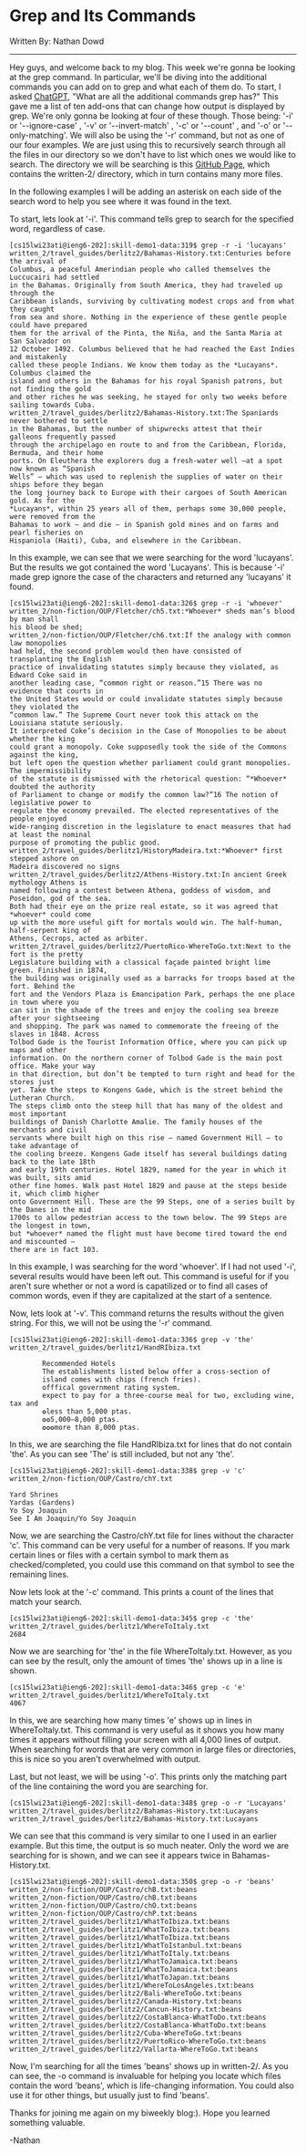 # Grep and Its Commands

Written By: Nathan Dowd

---

Hey guys, and welcome back to my blog. This week we're gonna be looking at the grep command. In particular, we'll be diving into the additional commands you can add on to grep and what each of them do. To start, I asked [ChatGPT](https://chat.openai.com/chat), "What are all the additional commands grep has?" This gave me a list of ten add-ons that can change how output is displayed by grep. We're only gonna be looking at four of these though. Those being: '-i' or '--ignore-case' , '-v' or '--invert-match' , '-c' or '--count' , and '-o' or '--only-matching'. We will also be using the '-r' command, but not as one of our four examples. We are just using this to recursively search through all the files in our directory so we don't have to list which ones we would like to search. The directory we will be searching is this [GitHub Page](https://github.com/ucsd-cse15l-w23/skill-demo1-data), which contains the written-2/ directory, which in turn contains many more files.

In the following examples I will be adding an asterisk on each side of the search word to help you see where it was found in the text.

To start, lets look at '-i'. This command tells grep to search for the specified word, regardless of case. 

```
[cs15lwi23ati@ieng6-202]:skill-demo1-data:319$ grep -r -i 'lucayans'
written_2/travel_guides/berlitz2/Bahamas-History.txt:Centuries before the arrival of 
Columbus, a peaceful Amerindian people who called themselves the Luccucairi had settled 
in the Bahamas. Originally from South America, they had traveled up through the 
Caribbean islands, surviving by cultivating modest crops and from what they caught 
from sea and shore. Nothing in the experience of these gentle people could have prepared 
them for the arrival of the Pinta, the Niña, and the Santa Maria at San Salvador on 
12 October 1492. Columbus believed that he had reached the East Indies and mistakenly 
called these people Indians. We know them today as the *Lucayans*. Columbus claimed the 
island and others in the Bahamas for his royal Spanish patrons, but not finding the gold 
and other riches he was seeking, he stayed for only two weeks before sailing towards Cuba.
written_2/travel_guides/berlitz2/Bahamas-History.txt:The Spaniards never bothered to settle 
in the Bahamas, but the number of shipwrecks attest that their galleons frequently passed 
through the archipelago en route to and from the Caribbean, Florida, Bermuda, and their home 
ports. On Eleuthera the explorers dug a fresh-water well —at a spot now known as “Spanish 
Wells” — which was used to replenish the supplies of water on their ships before they began 
the long journey back to Europe with their cargoes of South American gold. As for the 
*Lucayans*, within 25 years all of them, perhaps some 30,000 people, were removed from the 
Bahamas to work — and die — in Spanish gold mines and on farms and pearl fisheries on 
Hispaniola (Haiti), Cuba, and elsewhere in the Caribbean.
```

In this example, we can see that we were searching for the word 'lucayans'. But the results we got contained the word 'Lucayans'. This is because '-i' made grep ignore the case of the characters and returned any 'lucayans' it found.

```
[cs15lwi23ati@ieng6-202]:skill-demo1-data:326$ grep -r -i 'whoever'
written_2/non-fiction/OUP/Fletcher/ch5.txt:*Whoever* sheds man’s blood by man shall 
his blood be shed;
written_2/non-fiction/OUP/Fletcher/ch6.txt:If the analogy with common law monopolies 
had held, the second problem would then have consisted of transplanting the English 
practice of invalidating statutes simply because they violated, as Edward Coke said in 
another leading case, “common right or reason.”15 There was no evidence that courts in 
the United States would or could invalidate statutes simply because they violated the 
“common law.” The Supreme Court never took this attack on the Louisiana statute seriously. 
It interpreted Coke’s decision in the Case of Monopolies to be about whether the king 
could grant a monopoly. Coke supposedly took the side of the Commons against the king, 
but left open the question whether parliament could grant monopolies. The impermissibility 
of the statute is dismissed with the rhetorical question: “*Whoever* doubted the authority 
of Parliament to change or modify the common law?”16 The notion of legislative power to 
regulate the economy prevailed. The elected representatives of the people enjoyed 
wide-ranging discretion in the legislature to enact measures that had at least the nominal 
purpose of promoting the public good.
written_2/travel_guides/berlitz1/HistoryMadeira.txt:*Whoever* first stepped ashore on 
Madeira discovered no signs
written_2/travel_guides/berlitz2/Athens-History.txt:In ancient Greek mythology Athens is 
named following a contest between Athena, goddess of wisdom, and Poseidon, god of the sea. 
Both had their eye on the prize real estate, so it was agreed that *whoever* could come 
up with the more useful gift for mortals would win. The half-human, half-serpent king of 
Athens, Cecrops, acted as arbiter. 
written_2/travel_guides/berlitz2/PuertoRico-WhereToGo.txt:Next to the fort is the pretty 
Legislature building with a classical façade painted bright lime green. Finished in 1874, 
the building was originally used as a barracks for troops based at the fort. Behind the 
fort and the Vendors Plaza is Emancipation Park, perhaps the one place in town where you 
can sit in the shade of the trees and enjoy the cooling sea breeze after your sightseeing 
and shopping. The park was named to commemorate the freeing of the slaves in 1848. Across 
Tolbod Gade is the Tourist Information Office, where you can pick up maps and other 
information. On the northern corner of Tolbod Gade is the main post office. Make your way 
in that direction, but don’t be tempted to turn right and head for the stores just 
yet. Take the steps to Kongens Gade, which is the street behind the Lutheran Church. 
The steps climb onto the steep hill that has many of the oldest and most important 
buildings of Danish Charlotte Amalie. The family houses of the merchants and civil 
servants where built high on this rise — named Government Hill — to take advantage of 
the cooling breeze. Kongens Gade itself has several buildings dating back to the late 18th 
and early 19th centuries. Hotel 1829, named for the year in which it was built, sits amid 
other fine homes. Walk past Hotel 1829 and pause at the steps beside it, which climb higher 
onto Government Hill. These are the 99 Steps, one of a series built by the Danes in the mid 
1700s to allow pedestrian access to the town below. The 99 Steps are the longest in town, 
but *whoever* named the flight must have become tired toward the end and miscounted — 
there are in fact 103.
```

In this example, I was searching for the word 'whoever'. If I had not used '-i', several results would have been left out. This command is useful for if you aren't sure whether or not a word is capatilized or to find all cases of common words, even if they are capitalized at the start of a sentence.

Now, lets look at '-v'. This command returns the results without the given string. For this, we will not be using the '-r' command.

```
[cs15lwi23ati@ieng6-202]:skill-demo1-data:336$ grep -v 'the' written_2/travel_guides/berlitz1/HandRIbiza.txt

        Recommended Hotels
        The establishments listed below offer a cross-section of
        island comes with chips (french fries).
        offfical government rating system.
        expect to pay for a three-course meal for two, excluding wine, tax and
        ✪less than 5,000 ptas.
        ✪✪5,000–8,000 ptas.
        ✪✪✪more than 8,000 ptas.
```

In this, we are searching the file HandRIbiza.txt for lines that do not contain 'the'. As you can see 'The' is still included, but not any 'the'.

```
[cs15lwi23ati@ieng6-202]:skill-demo1-data:338$ grep -v 'c' written_2/non-fiction/OUP/Castro/chY.txt

Yard Shrines
Yardas (Gardens)
Yo Soy Joaquin
See I Am Joaquin/Yo Soy Joaquin
```

Now, we are searching the Castro/chY.txt file for lines without the character 'c'. This command can be very useful for a number of reasons. If you mark certain lines or files with a certain symbol to mark them as checked/completed, you could use this command on that symbol to see the remaining lines.

Now lets look at the '-c' command. This prints a count of the lines that match your search.

```
[cs15lwi23ati@ieng6-202]:skill-demo1-data:345$ grep -c 'the' written_2/travel_guides/berlitz1/WhereToItaly.txt
2684
```

Now we are searching for 'the' in the file WhereToItaly.txt. However, as you can see by the result, only the amount of times 'the' shows up in a line is shown.

```
[cs15lwi23ati@ieng6-202]:skill-demo1-data:346$ grep -c 'e' written_2/travel_guides/berlitz1/WhereToItaly.txt
4067
```

In this, we are searching how many times 'e' shows up in lines in WhereToItaly.txt. This command is very useful as it shows you how many times it appears without filling your screen with all 4,000 lines of output. When searching for words that are very common in large files or directories, this is nice so you aren't overwhelmed with output.

Last, but not least, we will be using '-o'. This prints only the matching part of the line containing the word you are searching for.

```
[cs15lwi23ati@ieng6-202]:skill-demo1-data:348$ grep -o -r 'Lucayans'
written_2/travel_guides/berlitz2/Bahamas-History.txt:Lucayans
written_2/travel_guides/berlitz2/Bahamas-History.txt:Lucayans
```

We can see that this command is very similar to one I used in an earlier example. But this time, the output is so much neater. Only the word we are searching for is shown, and we can see it appears twice in Bahamas-History.txt.

```
[cs15lwi23ati@ieng6-202]:skill-demo1-data:350$ grep -o -r 'beans'
written_2/non-fiction/OUP/Castro/chB.txt:beans
written_2/non-fiction/OUP/Castro/chB.txt:beans
written_2/non-fiction/OUP/Castro/chO.txt:beans
written_2/non-fiction/OUP/Castro/chP.txt:beans
written_2/travel_guides/berlitz1/WhatToIbiza.txt:beans
written_2/travel_guides/berlitz1/WhatToIbiza.txt:beans
written_2/travel_guides/berlitz1/WhatToIbiza.txt:beans
written_2/travel_guides/berlitz1/WhatToIstanbul.txt:beans
written_2/travel_guides/berlitz1/WhatToItaly.txt:beans
written_2/travel_guides/berlitz1/WhatToJamaica.txt:beans
written_2/travel_guides/berlitz1/WhatToJamaica.txt:beans
written_2/travel_guides/berlitz1/WhatToJapan.txt:beans
written_2/travel_guides/berlitz1/WhereToLosAngeles.txt:beans
written_2/travel_guides/berlitz2/Bali-WhereToGo.txt:beans
written_2/travel_guides/berlitz2/Canada-History.txt:beans
written_2/travel_guides/berlitz2/Cancun-History.txt:beans
written_2/travel_guides/berlitz2/CostaBlanca-WhatToDo.txt:beans
written_2/travel_guides/berlitz2/CostaBlanca-WhatToDo.txt:beans
written_2/travel_guides/berlitz2/Cuba-WhereToGo.txt:beans
written_2/travel_guides/berlitz2/PuertoRico-WhereToGo.txt:beans
written_2/travel_guides/berlitz2/Vallarta-WhereToGo.txt:beans
```

Now, I'm searching for all the times 'beans' shows up in written-2/. As you can see, the -o command is invaluable for helping you locate which files contain the word 'beans', which is life-changing information. You could also use it for other things, but usually just to find 'beans'.

Thanks for joining me again on my biweekly blog:). Hope you learned something valuable.

-Nathan
